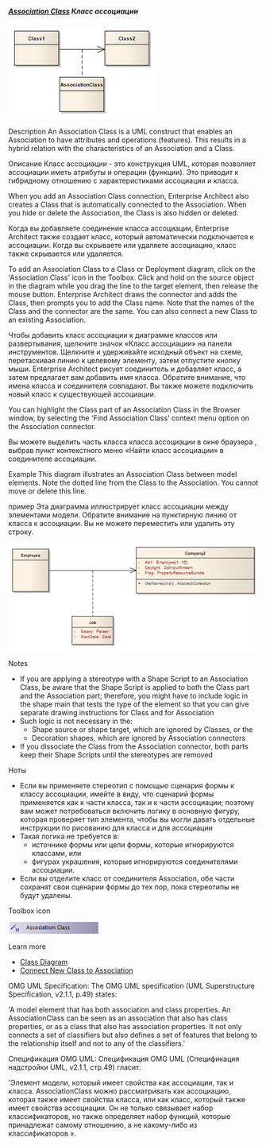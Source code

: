 ##### [Association Class](https://sparxsystems.com/enterprise_architect_user_guide/15.1/model_domains/associationclass.html) Класс ассоциации

![](_src/d-associationclass.png)

Description
An Association Class is a UML construct that enables an Association to have attributes and operations (features). This results in a hybrid relation with the characteristics of an Association and a Class.

Описание
Класс ассоциации - это конструкция UML, которая позволяет ассоциации иметь атрибуты и операции (функции). Это приводит к гибридному отношению с характеристиками ассоциации и класса.

When you add an Association Class connection, Enterprise Architect also creates a Class that is automatically connected to the Association. When you hide or delete the Association, the Class is also hidden or deleted.

Когда вы добавляете соединение класса ассоциации, Enterprise Architect также создает класс, который автоматически подключается к ассоциации. Когда вы скрываете или удаляете ассоциацию, класс также скрывается или удаляется.

To add an Association Class to a Class or Deployment diagram, click on the 'Association Class' icon in the Toolbox. Click and hold on the source object in the diagram while you drag the line to the target element, then release the mouse button. Enterprise Architect draws the connector and adds the Class, then prompts you to add the Class name. Note that the names of the Class and the connector are the same. You can also connect a new Class to an existing Association.

Чтобы добавить класс ассоциации к диаграмме классов или развертывания, щелкните значок «Класс ассоциации» на панели инструментов. Щелкните и удерживайте исходный объект на схеме, перетаскивая линию к целевому элементу, затем отпустите кнопку мыши. Enterprise Architect рисует соединитель и добавляет класс, а затем предлагает вам добавить имя класса. Обратите внимание, что имена класса и соединителя совпадают. Вы также можете подключить новый класс к существующей ассоциации.

You can highlight the Class part of an Association Class in the Browser window, by selecting the 'Find Association Class' context menu option on the Association connector.

Вы можете выделить часть класса класса ассоциации в окне браузера , выбрав пункт контекстного меню «Найти класс ассоциации» в соединителе ассоциации.

Example
This diagram illustrates an Association Class between model elements. Note the dotted line from the Class to the Association. You cannot move or delete this line.

пример
Эта диаграмма иллюстрирует класс ассоциации между элементами модели. Обратите внимание на пунктирную линию от класса к ассоциации. Вы не можете переместить или удалить эту строку.

![](_src/associationclassdiagram.png)

Notes
* If you are applying a stereotype with a Shape Script to an Association Class, be aware that the Shape Script is applied to both the Class part and the Association part; therefore, you might have to include logic in the shape main that tests the type of the element so that you can give separate drawing instructions for Class and for Association
* Such logic is not necessary in the:
     -  Shape source or shape target, which are ignored by Classes, or the
     -  Decoration shapes, which are ignored by Association connectors
* If you dissociate the Class from the Association connector, both parts keep their Shape Scripts until the stereotypes are removed

Ноты
* Если вы применяете стереотип с помощью сценария формы к классу ассоциации, имейте в виду, что сценарий формы применяется как к части класса, так и к части ассоциации; поэтому вам может потребоваться включить логику в основную фигуру, которая проверяет тип элемента, чтобы вы могли давать отдельные инструкции по рисованию для класса и для ассоциации
* Такая логика не требуется в:
     - источнике формы или цели формы, которые игнорируются классами, или
     - фигурах украшения, которые игнорируются соединителями ассоциации.
* Если вы отделите класс от соединителя Association, обе части сохранят свои сценарии формы до тех пор, пока стереотипы не будут удалены.

Toolbox icon

![](_src/c-associationclass.png)

Learn more
* [Class Diagram](https://sparxsystems.com/enterprise_architect_user_guide/15.1/model_domains/classdiagram.html)
* [Connect New Class to Association](https://sparxsystems.com/enterprise_architect_user_guide/15.1/model_domains/linkanewclasstoanexistin.html)


OMG UML Specification:
The OMG UML specification (UML Superstructure Specification, v2.1.1, p.49) states:

'A model element that has both association and class properties. An AssociationClass can be seen as an association that also has class properties, or as a class that also has association properties. It not only connects a set of classifiers but also defines a set of features that belong to the relationship itself and not to any of the classifiers.'

Спецификация OMG UML:
Спецификация OMG UML (Спецификация надстройки UML, v2.1.1, стр.49) гласит:

'Элемент модели, который имеет свойства как ассоциации, так и класса. AssociationClass можно рассматривать как ассоциацию, которая также имеет свойства класса, или как класс, который также имеет свойства ассоциации. Он не только связывает набор классификаторов, но также определяет набор функций, которые принадлежат самому отношению, а не какому-либо из классификаторов ».